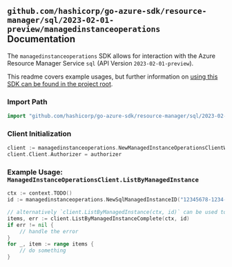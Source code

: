 
## `github.com/hashicorp/go-azure-sdk/resource-manager/sql/2023-02-01-preview/managedinstanceoperations` Documentation

The `managedinstanceoperations` SDK allows for interaction with the Azure Resource Manager Service `sql` (API Version `2023-02-01-preview`).

This readme covers example usages, but further information on [using this SDK can be found in the project root](https://github.com/hashicorp/go-azure-sdk/tree/main/docs).

### Import Path

```go
import "github.com/hashicorp/go-azure-sdk/resource-manager/sql/2023-02-01-preview/managedinstanceoperations"
```


### Client Initialization

```go
client := managedinstanceoperations.NewManagedInstanceOperationsClientWithBaseURI("https://management.azure.com")
client.Client.Authorizer = authorizer
```


### Example Usage: `ManagedInstanceOperationsClient.ListByManagedInstance`

```go
ctx := context.TODO()
id := managedinstanceoperations.NewSqlManagedInstanceID("12345678-1234-9876-4563-123456789012", "example-resource-group", "managedInstanceValue")

// alternatively `client.ListByManagedInstance(ctx, id)` can be used to do batched pagination
items, err := client.ListByManagedInstanceComplete(ctx, id)
if err != nil {
	// handle the error
}
for _, item := range items {
	// do something
}
```

